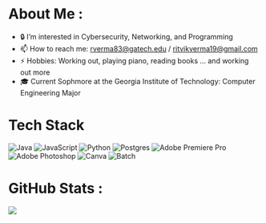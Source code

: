 # About Me :
- 🔒 I’m interested in Cybersecurity, Networking, and Programming
- 📫 How to reach me: rverma83@gatech.edu / ritvikverma19@gmail.com
- ⚡ Hobbies: Working out, playing piano, reading books ... and working out more
- 🎓 Current Sophmore at the Georgia Institute of Technology: Computer Engineering Major
# Tech Stack
![Java](https://img.shields.io/badge/java-%23ED8B00.svg?style=for-the-badge&logo=java&logoColor=white) ![JavaScript](https://img.shields.io/badge/javascript-%23323330.svg?style=for-the-badge&logo=javascript&logoColor=%23F7DF1E) ![Python](https://img.shields.io/badge/python-3670A0?style=for-the-badge&logo=python&logoColor=ffdd54) ![Postgres](https://img.shields.io/badge/postgres-%23316192.svg?style=for-the-badge&logo=postgresql&logoColor=white) ![Adobe Premiere Pro](https://img.shields.io/badge/Adobe%20Premiere%20Pro-9999FF.svg?style=for-the-badge&logo=Adobe%20Premiere%20Pro&logoColor=white) ![Adobe Photoshop](https://img.shields.io/badge/adobephotoshop-%2331A8FF.svg?style=for-the-badge&logo=adobephotoshop&logoColor=white) ![Canva](https://img.shields.io/badge/Canva-%2300C4CC.svg?style=for-the-badge&logo=Canva&logoColor=white)
![Batch](https://img.shields.io/badge/Batch-F9DC3e?style=for-the-badge&logo=babel&logoColor=black)
# GitHub Stats :
![](https://github-readme-stats.vercel.app/api/top-langs/?username=rits12&theme=dark&hide_border=false&include_all_commits=false&count_private=true&layout=compact)
